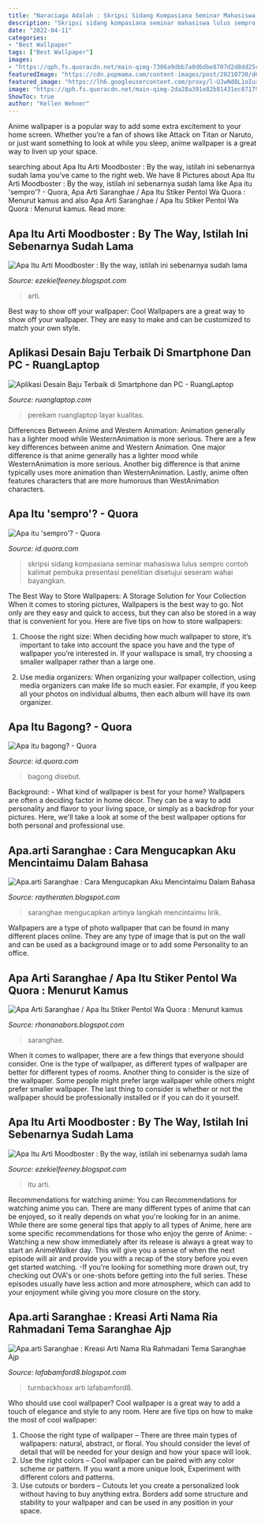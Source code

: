 ```yaml
---
title: "Naraciaga Adalah : Skripsi Sidang Kompasiana Seminar Mahasiswa Lulus Sempro Contoh Kalimat Pembuka Presentasi Penelitian Disetujui Seseram Wahai Bayangkan"
description: "Skripsi sidang kompasiana seminar mahasiswa lulus sempro contoh kalimat pembuka presentasi penelitian disetujui seseram wahai bayangkan"
date: "2022-04-11"
categories:
- "Best Wallpaper"
tags: ["Best Wallpaper"]
images:
- "https://qph.fs.quoracdn.net/main-qimg-7386a9dbb7a0d6dbe8707d2d8dd25ce9"
featuredImage: "https://cdn.popmama.com/content-images/post/20210730/d6e6f8bda5d74d83c25c4551c66185ba-b24bdfe83bf0d7541f1e62003f932b75_600xauto.jpg"
featured_image: "https://lh6.googleusercontent.com/proxy/l-UJwNd8L1oIuxUu53BZcdtkceQ3pTZ8K99rZpQ3eEJ4KwVCpSWvc3oorBJbL8UbQkrj2S0J4y_ClDtLI6rUod8d2tBxi2f_-OQ-HdKaFLWScV72y8SyFpF7PVwxYhuOQOWWsU1tL9TVrkuau01FpQk=w1200-h630-p-k-no-nu"
image: "https://qph.fs.quoracdn.net/main-qimg-2da28a391e82b81431ec871792c6f74b"
ShowToc: true
author: "Kellen Wehner"
---
```



Anime wallpaper is a popular way to add some extra excitement to your home screen. Whether you’re a fan of shows like Attack on Titan or Naruto, or just want something to look at while you sleep, anime wallpaper is a great way to liven up your space.

	

		
searching about Apa Itu Arti Moodboster : By the way, istilah ini sebenarnya sudah lama you've came to the right web. We have 8 Pictures about Apa Itu Arti Moodboster : By the way, istilah ini sebenarnya sudah lama like Apa itu &#039;sempro&#039;? - Quora, Apa Arti Saranghae / Apa Itu Stiker Pentol Wa Quora : Menurut kamus and also Apa Arti Saranghae / Apa Itu Stiker Pentol Wa Quora : Menurut kamus. Read more:
		
    
## Apa Itu Arti Moodboster : By The Way, Istilah Ini Sebenarnya Sudah Lama

<img loading=lazy src="https://i.ytimg.com/vi/3aln92H8pik/maxres2.jpg" onerror="this.onerror=null;this.src='https://tse1.mm.bing.net/th?id=OIP.gmGGJBZlSqFLvL95QsJoZwHaEK&amp;pid=15.1';" alt="Apa Itu Arti Moodboster : By the way, istilah ini sebenarnya sudah lama">

_Source: ezekielfeeney.blogspot.com_

>arti. 

	

Best way to show off your wallpaper:
Cool Wallpapers are a great way to show off your wallpaper. They are easy to make and can be customized to match your own style.

    
## Aplikasi Desain Baju Terbaik Di Smartphone Dan PC - RuangLaptop

<img loading=lazy src="https://ruanglaptop.com/wp-content/uploads/2019/07/Aplikasi-perekam-layar-hp-768x427.jpg" onerror="this.onerror=null;this.src='https://tse2.mm.bing.net/th?id=OIP.tl3hMoRpg4BOGInv1ZaymAHaEH&amp;pid=15.1';" alt="Aplikasi Desain Baju Terbaik di Smartphone dan PC - RuangLaptop">

_Source: ruanglaptop.com_

>perekam ruanglaptop layar kualitas. 

	

Differences Between Anime and Western Animation: Animation generally has a lighter mood while WesternAnimation is more serious.
There are a few key differences between anime and Western Animation. One major difference is that anime generally has a lighter mood while WesternAnimation is more serious. Another big difference is that anime typically uses more animation than WesternAnimation. Lastly, anime often features characters that are more humorous than WestAnimation characters.

    
## Apa Itu &#039;sempro&#039;? - Quora

<img loading=lazy src="https://qph.fs.quoracdn.net/main-qimg-2da28a391e82b81431ec871792c6f74b" onerror="this.onerror=null;this.src='https://tse3.mm.bing.net/th?id=OIP.LaKKOR6CuBQx7IcXksb3SwAAAA&amp;pid=15.1';" alt="Apa itu &#039;sempro&#039;? - Quora">

_Source: id.quora.com_

>skripsi sidang kompasiana seminar mahasiswa lulus sempro contoh kalimat pembuka presentasi penelitian disetujui seseram wahai bayangkan. 

	

The Best Way to Store Wallpapers: A Storage Solution for Your Collection
When it comes to storing pictures, Wallpapers is the best way to go. Not only are they easy and quick to access, but they can also be stored in a way that is convenient for you. Here are five tips on how to store wallpapers:
1) Choose the right size: When deciding how much wallpaper to store, it’s important to take into account the space you have and the type of wallpaper you’re interested in. If your wallspace is small, try choosing a smaller wallpaper rather than a large one.

2) Use media organizers: When organizing your wallpaper collection, using media organizers can make life so much easier. For example, if you keep all your photos on individual albums, then each album will have its own organizer.

    
## Apa Itu Bagong? - Quora

<img loading=lazy src="https://qph.fs.quoracdn.net/main-qimg-7386a9dbb7a0d6dbe8707d2d8dd25ce9" onerror="this.onerror=null;this.src='https://tse1.mm.bing.net/th?id=OIP.c4ap27eg1tvocH0tjdJc6QAAAA&amp;pid=15.1';" alt="Apa itu bagong? - Quora">

_Source: id.quora.com_

>bagong disebut. 

	

Background: - What kind of wallpaper is best for your home?
Wallpapers are often a deciding factor in home décor. They can be a way to add personality and flavor to your living space, or simply as a backdrop for your pictures. Here, we'll take a look at some of the best wallpaper options for both personal and professional use.

    
## Apa.arti Saranghae : Cara Mengucapkan Aku Mencintaimu Dalam Bahasa

<img loading=lazy src="https://cdn.popmama.com/content-images/post/20210730/d6e6f8bda5d74d83c25c4551c66185ba-b24bdfe83bf0d7541f1e62003f932b75_600xauto.jpg" onerror="this.onerror=null;this.src='https://tse4.mm.bing.net/th?id=OIP.AmBdHT9zl6Ctgz2GiOUisQHaD4&amp;pid=15.1';" alt="Apa.arti Saranghae : Cara Mengucapkan Aku Mencintaimu Dalam Bahasa">

_Source: raytheraten.blogspot.com_

>saranghae mengucapkan artinya langkah mencintaimu lirik. 

	



Wallpapers are a type of photo wallpaper that can be found in many different places online. They are any type of image that is put on the wall and can be used as a background image or to add some Personality to an office.

    
## Apa Arti Saranghae / Apa Itu Stiker Pentol Wa Quora : Menurut Kamus

<img loading=lazy src="https://lh6.googleusercontent.com/proxy/l-UJwNd8L1oIuxUu53BZcdtkceQ3pTZ8K99rZpQ3eEJ4KwVCpSWvc3oorBJbL8UbQkrj2S0J4y_ClDtLI6rUod8d2tBxi2f_-OQ-HdKaFLWScV72y8SyFpF7PVwxYhuOQOWWsU1tL9TVrkuau01FpQk=w1200-h630-p-k-no-nu" onerror="this.onerror=null;this.src='https://tse2.mm.bing.net/th?id=OIP.7fnCTK3MMAOyNvkeam3T8AAAAA&amp;pid=15.1';" alt="Apa Arti Saranghae / Apa Itu Stiker Pentol Wa Quora : Menurut kamus">

_Source: rhonanabors.blogspot.com_

>saranghae. 

	

When it comes to wallpaper, there are a few things that everyone should consider. One is the type of wallpaper, as different types of wallpaper are better for different types of rooms. Another thing to consider is the size of the wallpaper. Some people might prefer large wallpaper while others might prefer smaller wallpaper. The last thing to consider is whether or not the wallpaper should be professionally installed or if you can do it yourself.

    
## Apa Itu Arti Moodboster : By The Way, Istilah Ini Sebenarnya Sudah Lama

<img loading=lazy src="https://1.bp.blogspot.com/-Kc3uQyEGvL0/XrgNRvdk4oI/AAAAAAAAANw/k33siKx0Qes4qQYr7hlNme076RsKiajlgCLcBGAsYHQ/s1600/Apa%2BItu%2B24434%2B%2BDan%2BArti%2B24434.png" onerror="this.onerror=null;this.src='https://tse4.mm.bing.net/th?id=OIP.aX9qPV7m_NIHoN8uGSO9tAHaGN&amp;pid=15.1';" alt="Apa Itu Arti Moodboster : By the way, istilah ini sebenarnya sudah lama">

_Source: ezekielfeeney.blogspot.com_

>itu arti. 

	

Recommendations for watching anime: You can
Recommendations for watching anime you can. There are many different types of anime that can be enjoyed, so it really depends on what you're looking for in an anime. While there are some general tips that apply to all types of Anime, here are some specific recommendations for those who enjoy the genre of Anime: 
-Watching a new show immediately after its release is always a great way to start an AnimeWalker day. This will give you a sense of when the next episode will air and provide you with a recap of the story before you even get started watching. 
-If you're looking for something more drawn out, try checking out OVA's or one-shots before getting into the full series. These episodes usually have less action and more atmosphere, which can add to your enjoyment while giving you more closure on the story.

    
## Apa.arti Saranghae : Kreasi Arti Nama Ria Rahmadani Tema Saranghae Ajp

<img loading=lazy src="https://turnbackhoax.id/wp-content/uploads/2018/04/ini-bukan-love-saudaraku-02.png" onerror="this.onerror=null;this.src='https://tse4.mm.bing.net/th?id=OIP.tXJqRxZs1PlO9JVo6rHvqgAAAA&amp;pid=15.1';" alt="Apa.arti Saranghae : Kreasi Arti Nama Ria Rahmadani Tema Saranghae Ajp">

_Source: lafabamford8.blogspot.com_

>turnbackhoax arti lafabamford8. 

	

Who should use cool wallpaper?
Cool wallpaper is a great way to add a touch of elegance and style to any room. Here are five tips on how to make the most of cool wallpaper: 
1) Choose the right type of wallpaper – There are three main types of wallpapers: natural, abstract, or floral. You should consider the level of detail that will be needed for your design and how your space will look. 
2) Use the right colors – Cool wallpaper can be paired with any color scheme or pattern. If you want a more unique look, Experiment with different colors and patterns. 
3) Use cutouts or borders – Cutouts let you create a personalized look without having to buy anything extra. Borders add some structure and stability to your wallpaper and can be used in any position in your space.

